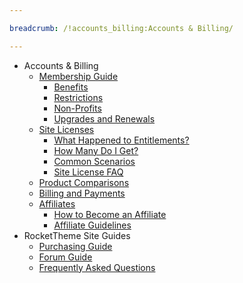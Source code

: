 ```yaml
---

breadcrumb: /!accounts_billing:Accounts & Billing/

---
```


* Accounts & Billing
	* [Membership Guide](membership.md)
		* [Benefits](membership.md#membership-benefits)
		* [Restrictions](membership.md#membership-restrictions)
		* [Non-Profits](membership.md#non-profits)
		* [Upgrades and Renewals](upgrades_and_renewals.md)
	* [Site Licenses](site_licenses.md)
		* [What Happened to Entitlements?](site_licenses.md#what-happened-to-entitlements)
		* [How Many Do I Get?](site_licenses.md#how-many-site-licenses-do-i-get?)
		* [Common Scenarios](site_licenses.md#common-use-scenarios)
		* [Site License FAQ](site_licenses.md#frequently-asked-questions)
	* [Product Comparisons](comparisons.md)
	* [Billing and Payments](payments.md)
	* [Affiliates](affiliates.md)
		* [How to Become an Affiliate](affiliates.md#how-to-become-an-affiliate)
		* [Affiliate Guidelines](affiliates.md)
* RocketTheme Site Guides
	* [Purchasing Guide](purchase.md)
	* [Forum Guide](forum_guide.md)
	* [Frequently Asked Questions](faq.md)